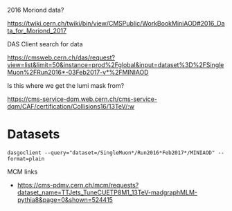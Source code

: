 2016 Moriond data?

https://twiki.cern.ch/twiki/bin/view/CMSPublic/WorkBookMiniAOD#2016_Data_for_Moriond_2017

DAS Client search for data

https://cmsweb.cern.ch/das/request?view=list&limit=50&instance=prod%2Fglobal&input=dataset%3D%2FSingleMuon%2FRun2016*-03Feb2017-v*%2FMINIAOD

Is this where we get the lumi mask from?

https://cms-service-dqm.web.cern.ch/cms-service-dqm/CAF/certification/Collisions16/13TeV/:w




# Datasets

```
dasgoclient --query="dataset=/SingleMuon*/Run2016*Feb2017*/MINIAOD" --format=plain
```

MCM links
* https://cms-pdmv.cern.ch/mcm/requests?dataset_name=TTJets_TuneCUETP8M1_13TeV-madgraphMLM-pythia8&page=0&shown=524415
